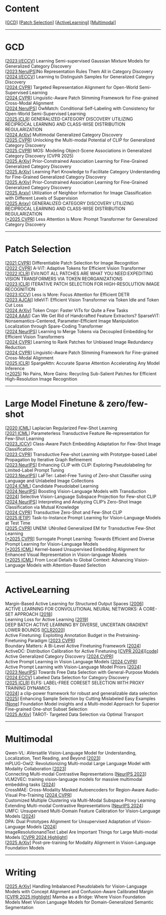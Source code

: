 # Content
[[GCD](#GCD)]  [[Patch Selection](#Patch-Selection)]  [[ActiveLearning](#ActiveLearning)] [[Multimodal](#Multimodal)] 

-----------------------------------------------------------------------------------------------
# GCD
[[2023 I/ECCV](https://arxiv.org/pdf/2305.06144)] Learning Semi-supervised Gaussian Mixture Models for Generalized Category Discovery    
[[2023 NeruIPS](https://proceedings.neurips.cc/paper_files/paper/2023/file/3f52ab4322e967efd312c38a68d07f01-Paper-Conference.pdf)]No Representation Rules Them All in Category Discovery   
[[2024 I/ECCV](https://www.ecva.net/papers/eccv_2024/papers_ECCV/papers/08177.pdf)] Learning to Distinguish Samples for Generalized Category Discovery  
[[2024 CVPR](https://openaccess.thecvf.com/content/CVPR2024/papers/Xiao_Targeted_Representation_Alignment_for_Open-World_Semi-Supervised_Learning_CVPR_2024_paper.pdf)] Targeted Representation Alignment for Open-World Semi-Supervised Learning   
[[2024 CVPR](https://openaccess.thecvf.com/content/CVPR2024/papers/Fu_Linguistic-Aware_Patch_Slimming_Framework_for_Fine-grained_Cross-Modal_Alignment_CVPR_2024_paper.pdf)] Linguistic-Aware Patch Slimming Framework for Fine-grained Cross-Modal Alignment   
[[2024 NeruIPS](https://arxiv.org/pdf/2411.01833)] OwMatch: Conditional Self-Labeling with Consistency for Open-World Semi-Supervised Learning    
[[2025 ICLR](https://openreview.net/pdf?id=On8E0U9vbz)] GENERALIZED CATEGORY DISCOVERY UTILIZING RECIPROCAL LEARNING AND CLASS-WISE DISTRIBUTION REGULARIZATION   
[[2024 ArXiv](https://arxiv.org/pdf/2409.11624)] Multimodal Generalized Category Discovery   
[[2025 CVPR](https://arxiv.org/pdf/2403.09974)] Unlocking the Multi-modal Potential of CLIP for Generalized Category Discovery   
[[2025 CVPR](https://arxiv.org/abs/2503.12035)] MOS: Modeling Object-Scene Associations in Generalized Category Discovery (CVPR 2025)  
[[2025 ArXiv](https://arxiv.org/pdf/2502.09501)] Prior-Constrained Association Learning for Fine-Grained Generalized Category Discovery  
[[2025 ArXiv](https://arxiv.org/pdf/2503.16782)] Learning Part Knowledge to Facilitate Category Understanding for Fine-Grained Generalized Category Discovery  
[[2025 ArXiv](https://arxiv.org/pdf/2502.09501)] Prior-Constrained Association Learning for Fine-Grained Generalized Category Discovery   
[[2025 Arxiv](https://arxiv.org/pdf/2503.14500)] Utilization of Neighbor Information for Image Classification with Different Levels of Supervision  
[[2025 Arixv](https://openreview.net/pdf?id=On8E0U9vbz)] GENERALIZED CATEGORY DISCOVERY UTILIZING RECIPROCAL LEARNING AND CLASS-WISE DISTRIBUTION REGULARIZATION   
[[*2025 CVPR]()]  Less Attention is More: Prompt Transformer for Generalized Category Discovery    

-----------------------------------------------------------------------------------------------
# Patch Selection
[[2021 CVPR](https://openaccess.thecvf.com/content/CVPR2021/papers/Cordonnier_Differentiable_Patch_Selection_for_Image_Recognition_CVPR_2021_paper.pdf)] Differentiable Patch Selection for Image Recognition   
[[2022 CVPR](https://arxiv.org/pdf/2112.07658)] A-ViT: Adaptive Tokens for Efficient Vision Transformer    
[[2022 ICLR](https://arxiv.org/pdf/2202.07800)] EVit:NOT ALL PATCHES ARE WHAT YOU NEED:EXPEDITING VISION TRANSFORMERS VIA TOKEN REORGANIZATIONS   
[[2023 ICLR](https://arxiv.org/pdf/2210.13007)] ITERATIVE PATCH SELECTION FOR HIGH-RESOLUTION IMAGE RECOGNITION   
[[2023 ICCV](https://openaccess.thecvf.com/content/ICCV2023/papers/Zheng_Less_is_More_Focus_Attention_for_Efficient_DETR_ICCV_2023_paper.pdf)] Less is More: Focus Attention for Efficient DETR   
[[2023 AJCAI](https://arxiv.org/abs/2310.05654)] IdleViT: Efficient Vision Transformer via Token Idle and Token Cut Loss    
[[2024 ArXiv](https://arxiv.org/pdf/2412.00965)] Token Cropr: Faster ViTs for Quite a Few Tasks    
[[2024 AAAI](https://arxiv.org/pdf/2412.14598)] Can We Get Rid of Handcrafted Feature Extractors? SparseViT: Nonsemantics-Centered, Parameter-Efficient Image Manipulation Localization through Spare-Coding Transformer   
[[2024 NeurIPS](https://openreview.net/pdf?id=pVPyCgXv57)] Learning to Merge Tokens via Decoupled Embedding for Efficient Vision Transformers   
[[2024 CVPR](https://openaccess.thecvf.com/content/CVPR2024/papers/Luo_Learning_to_Rank_Patches_for_Unbiased_Image_Redundancy_Reduction_CVPR_2024_paper.pdf)] Learning to Rank Patches for Unbiased Image Redundancy Reduction   
[[2024 CVPR](https://openaccess.thecvf.com/content/CVPR2024/papers/Fu_Linguistic-Aware_Patch_Slimming_Framework_for_Fine-grained_Cross-Modal_Alignment_CVPR_2024_paper.pdf)] Linguistic-Aware Patch Slimming Framework for Fine-grained Cross-Modal Alignment   
[[2025 ICLR](https://arxiv.org/pdf/2502.18137)] SpargeAttn: Accurate Sparse Attention Accelerating Any Model Inference     
[[*2025]()] No Pains, More Gains: Recycling Sub-Salient Patches for Efficient High-Resolution Image Recognition  

-----------------------------------------------------------------------------------------------
# Large Model Finetune & zero/few-shot
[[2020 ICML](https://proceedings.mlr.press/v119/ziko20a/ziko20a.pdf)] Laplacian Regularized Few-Shot Learning     
[[2021 ICML](https://proceedings.mlr.press/v139/cui21a/cui21a.pdf)] Parameterless Transductive Feature Re-representation for Few-Shot Learning   
[[2023_ICCV](https://openaccess.thecvf.com/content/ICCV2023/papers/Hao_Class-Aware_Patch_Embedding_Adaptation_for_Few-Shot_Image_Classification_ICCV_2023_paper.pdf)] Class-Aware Patch Embedding Adaptation for Few-Shot Image Classification   
[[2023 CVPR](https://openaccess.thecvf.com/content/CVPR2023/papers/Zhu_Transductive_Few-Shot_Learning_With_Prototype-Based_Label_Propagation_by_Iterative_Graph_CVPR_2023_paper.pdf)] Transductive Few-shot Learning with Prototype-based Label Propagation by Iterative Graph Refinement   
[[2023 NeurIPS](https://proceedings.neurips.cc/paper_files/paper/2023/file/bf85879363044ca21f7868a3d1b4021c-Paper-Conference.pdf)] Enhancing CLIP with CLIP: Exploring Pseudolabeling for Limited-Label Prompt Tuning  
[[2023 NeurIPS](https://arxiv.org/pdf/2305.18287)] LaFTer: Label-Free Tuning of Zero-shot Classifier using Language and Unlabeled Image Collections    
[[2024 ICML](https://arxiv.org/pdf/2406.10502)] Candidate Pseudolabel Learning   
[[2024 NeurIPS](https://arxiv.org/pdf/2406.01837)] Boosting Vision-Language Models with Transduction   
[[2024](https://arxiv.org/pdf/2407.16977)] Selective Vision-Language Subspace Projection for Few-shot CLIP    
[[2024 NeurIPS](https://arxiv.org/pdf/2410.13016)] Interpreting and Analyzing CLIP’s Zero-Shot Image Classification via Mutual Knowledge    
[[2024 CVPR](https://openaccess.thecvf.com/content/CVPR2024/papers/Martin_Transductive_Zero-Shot_and_Few-Shot_CLIP_CVPR_2024_paper.pdf)] Transductive Zero-Shot and Few-Shot CLIP    
[[2025 IETIP](https://ieeexplore.ieee.org/abstract/document/10925517)] Task-to-Instance Prompt Learning for Vision-Language Models at Test Time     
[[2025 CVPR](https://arxiv.org/pdf/2412.16739)] UNEM: UNrolled Generalized EM for Transductive Few-Shot Learning     
[[*2025 CVPR]()] Surrogate Prompt Learning: Towards Efficient and Diverse Prompt Learning for Vision-Language Models   
[[*2025 ICML]()] Kernel-based Unsupervised Embedding Alignment for Enhanced Visual Representation in Vision-language Models   
[[*2025 ICML]()] From Local Details to Global Context: Advancing Vision-Language Models with Attention-Based Selection  

-----------------------------------------------------------------------------------------------
# ActiveLearning

Margin-Based Active Learning for Structured Output Spaces [[2006](https://link.springer.com/chapter/10.1007/11871842_40)]  
ACTIVE LEARNING FOR CONVOLUTIONAL NEURAL NETWORKS: A CORE-SET APPROACH [[2018](https://arxiv.org/pdf/1708.00489)]  
Learning Loss for Active Learning [[2019](https://arxiv.org/pdf/1905.03677)]  
DEEP BATCH ACTIVE LEARNING BY DIVERSE, UNCERTAIN GRADIENT LOWER BOUNDS [[ICLR2020](https://arxiv.org/pdf/1906.03671)]  
Active Finetuning: Exploiting Annotation Budget in the Pretraining-Finetuning Paradigm [[2023 CVPR](https://openaccess.thecvf.com/content/CVPR2023/papers/Xie_Active_Finetuning_Exploiting_Annotation_Budget_in_the_Pretraining-Finetuning_Paradigm_CVPR_2023_paper.pdf)]  
Boundary Matters: A Bi-Level Active Finetuning Framework [[2024](https://arxiv.org/pdf/2403.10069)]  
ActiveDC: Distribution Calibration for Active Finetuning [[CVPR 2024](https://arxiv.org/pdf/2311.07634)][[code](https://github.com/VincentXu521/ActiveDC/tree/master)]  
Active Generalized Category Discovery [[2024 CVPR](https://arxiv.org/pdf/2403.04272)]  
Active Prompt Learning in Vision Language Models [[2024 CVPR](https://arxiv.org/pdf/2311.11178v3)]  
Active Prompt Learning with Vision-Language Model Priors [[2024](https://arxiv.org/pdf/2411.16722)]   
[[2023 NeurIPS](https://proceedings.neurips.cc/paper_files/paper/2023/file/047682108c3b053c61ad2da5a6057b4e-Paper-Conference.pdf)] Towards Free Data Selection with General-Purpose Models    
[[2024 ECCV](https://www.ecva.net/papers/eccv_2024/papers_ECCV/papers/07212.pdf)] Labeled Data Selection for Category Discovery   
[[2025 ICLR](https://arxiv.org/pdf/2406.04273)] ELFS: LABEL-FREE CORESET SELECTION WITH PROXY TRAINING DYNAMICS   
[[2024](https://arxiv.org/pdf/2410.11215)] a clip-power framework for robust and generalizable data selection   
[[2025](https://arxiv.org/pdf/2502.08227)] Enhancing Sample Selection by Cutting Mislabeled Easy Examples    
[[None]()] Foundation Model insights and a Multi-model Approach for Superior Fine-grained One-shot Subset Selection   
[[2025 ArXiv](https://arxiv.org/pdf/2412.00420)] TAROT- Targeted Data Selection via Optimal Transport   

-----------------------------------------------------------------------------------------------
# Multimodal
Qwen-VL: AVersatile Vision-Language Model for Understanding, Localization, Text Reading, and Beyond  [[2023](https://arxiv.org/pdf/2308.12966)]  
mPLUG-Owl2: Revolutionizing Multi-modal Large Language Model with Modality Collaboration [[2023](http://arxiv.org/abs/2311.04257)]  
Connecting Multi-modal Contrastive Representations [[NeurIPS 2023](https://arxiv.org/pdf/2305.14381)]  
VLM2VEC: training vision-language models for massive multimodal embedding tasks [[2024](https://arxiv.org/pdf/2410.05160)]  
CrossMAE: Cross-Modality Masked Autoencoders for Region-Aware Audio-Visual Pre-Training [[2024 CVPR](https://openaccess.thecvf.com/content/CVPR2024/papers/Guo_CrossMAE_Cross-Modality_Masked_Autoencoders_for_Region-Aware_Audio-Visual_Pre-Training_CVPR_2024_paper.pdf)]  
Customized Multiple Clustering via Multi-Modal Subspace Proxy Learning  
Extending Multi-modal Contrastive Representations [[NeurIPS 2024](https://arxiv.org/pdf/2310.08884)]  
UMFC: Unsupervised Multi-Domain Feature Calibration for Vision-Language Models [[2024](https://arxiv.org/pdf/2411.06921)]  
DPA: Dual Prototypes Alignment for Unsupervised Adaptation of Vision-Language Models [[2024](https://arxiv.org/pdf/2408.08855)]  
ImageResolutionandText Label Are Important Things for Large Multi-modal Models [[CVPR 2024 Highlight](https://arxiv.org/pdf/2311.06607)]   
[[2025 ArXiv](https://arxiv.org/pdf/2504.12717)] Post-pre-training for Modality Alignment in Vision-Language Foundation Models

-----------------------------------------------------------------------------------------------
# Writing
[[2025 ArXiv](https://arxiv.org/pdf/2505.02056)] Handling Imbalanced Pseudolabels for Vision-Language Models with Concept Alignment and Confusion-Aware Calibrated Margin   
[[CVPR 2025 Highlight](http://arxiv.org/abs/2504.03193)] Mamba as a Bridge: Where Vision Foundation Models Meet Vision Language Models for Domain-Generalized Semantic Segmentation
